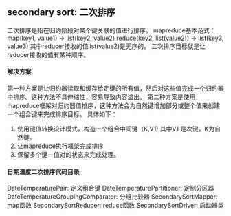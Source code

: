 ## secondary sort: 二次排序
二次排序是指在归约阶段对某个键关联的值进行排序。
mapreduce基本范式：
map(key1, value1) -> list(key2, value2)
reduce(key2, list(value2)) -> list(key3, value3)
其中reducer接收的值list(value2)是无序的。
二次排序目标就是让reducer接收的值有某种顺序。

#### 解决方案
第一种方案是让归约器读取和缓存给定键的所有值，然后对这些值完成一个归约器中排序。这种方法不具伸缩性，容易导致内容溢出。
第二种方案是使用mapreduce框架对归约器值排序，这种方法会为自然键增加部分或整个值来创建一个组合键来完成排序目标。
具体如下：
 1. 使用键值转换设计模式，构造一个组合中间键（K,V1),其中V1 是次键，K为自然键。
 2. 让mapreduce执行框架完成排序
 3. 保留多个键－值对的状态来完成处理。

#### 日期温度二次排序代码目录
DateTemperaturePair: 定义组合键
DateTemperaturePartitioner: 定制分区器
DateTemperatureGroupingComparator: 分组比较器
SecondarySortMapper: map函数
SecondarySortReducer: reduce函数
SecondarySortDriver: 启动器类
